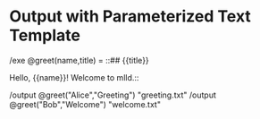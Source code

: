# Output with Parameterized Text Template

/exe @greet(name,title) = ::## {{title}}

Hello, {{name}}! Welcome to mlld.::

/output @greet("Alice","Greeting") "greeting.txt"
/output @greet("Bob","Welcome") "welcome.txt"